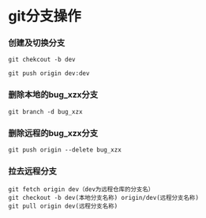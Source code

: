 # git分支操作
### 创建及切换分支
```Plain Text
git chekcout -b dev
```
```Plain Text
git push origin dev:dev
```
### 删除本地的bug\_xzx分支
```Plain Text
git branch -d bug_xzx
```
### 删除远程的bug\_xzx分支
```Plain Text
git push origin --delete bug_xzx
```
### 拉去远程分支
```Plain Text
git fetch origin dev（dev为远程仓库的分支名）
git checkout -b dev(本地分支名称) origin/dev(远程分支名称)
git pull origin dev(远程分支名称)
```
